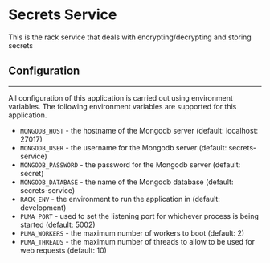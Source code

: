 # Secrets Service

This is the rack service that deals with encrypting/decrypting and storing secrets

## Configuration
___
All configuration of this application is carried out using environment variables. The following environment variables are supported for this application.

- `MONGODB_HOST` - the hostname of the Mongodb server (default: localhost: 27017)
- `MONGODB_USER` - the username for the Mongodb server (default: secrets-service)
- `MONGODB_PASSWORD` - the password for the Mongodb server (default: secret)
- `MONGODB_DATABASE` - the name of the Mongodb database (default: secrets-service)
- `RACK_ENV` - the environment to run the application in (default: development)
- `PUMA_PORT` - used to set the listening port for whichever process is being started (default: 5002)
- `PUMA_WORKERS` - the maximum number of workers to boot (default: 2)
- `PUMA_THREADS` - the maximum number of threads to allow to be used for web requests (default: 10)
